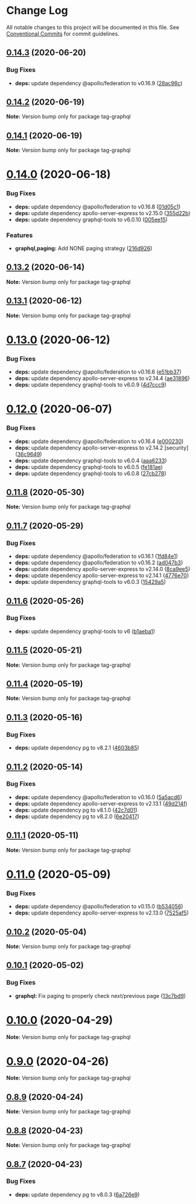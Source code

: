# Change Log

All notable changes to this project will be documented in this file.
See [Conventional Commits](https://conventionalcommits.org) for commit guidelines.

## [0.14.3](https://github.com/doug-martin/nestjs-query/compare/v0.14.2...v0.14.3) (2020-06-20)


### Bug Fixes

* **deps:** update dependency @apollo/federation to v0.16.9 ([28ac98c](https://github.com/doug-martin/nestjs-query/commit/28ac98c2b3efbda8267dd20354009e67439cbb04))





## [0.14.2](https://github.com/doug-martin/nestjs-query/compare/v0.14.1...v0.14.2) (2020-06-19)

**Note:** Version bump only for package tag-graphql





## [0.14.1](https://github.com/doug-martin/nestjs-query/compare/v0.14.0...v0.14.1) (2020-06-19)

**Note:** Version bump only for package tag-graphql





# [0.14.0](https://github.com/doug-martin/nestjs-query/compare/v0.13.2...v0.14.0) (2020-06-18)


### Bug Fixes

* **deps:** update dependency @apollo/federation to v0.16.8 ([01d05c1](https://github.com/doug-martin/nestjs-query/commit/01d05c1f9739485373153acf0ecee85346ca4738))
* **deps:** update dependency apollo-server-express to v2.15.0 ([355d22b](https://github.com/doug-martin/nestjs-query/commit/355d22b2995888de4383bf3867daa3f8e982971b))
* **deps:** update dependency graphql-tools to v6.0.10 ([005ee15](https://github.com/doug-martin/nestjs-query/commit/005ee15c79ed921520c07f21d54bb50859e2e7ef))


### Features

* **graphql,paging:** Add NONE paging strategy ([216d926](https://github.com/doug-martin/nestjs-query/commit/216d926a11bb7f4929fe9394c04af826cd3fa52f))





## [0.13.2](https://github.com/doug-martin/nestjs-query/compare/v0.13.1...v0.13.2) (2020-06-14)

**Note:** Version bump only for package tag-graphql





## [0.13.1](https://github.com/doug-martin/nestjs-query/compare/v0.13.0...v0.13.1) (2020-06-12)

**Note:** Version bump only for package tag-graphql





# [0.13.0](https://github.com/doug-martin/nestjs-query/compare/v0.12.0...v0.13.0) (2020-06-12)


### Bug Fixes

* **deps:** update dependency @apollo/federation to v0.16.6 ([e51bb37](https://github.com/doug-martin/nestjs-query/commit/e51bb376f5b704947130da88275cb6b9d6a4a1f0))
* **deps:** update dependency apollo-server-express to v2.14.4 ([ae31896](https://github.com/doug-martin/nestjs-query/commit/ae31896f3f62db23f8ae1f3a16a3af59956ed5df))
* **deps:** update dependency graphql-tools to v6.0.9 ([4d7ccc9](https://github.com/doug-martin/nestjs-query/commit/4d7ccc92bbef2df29a7a63fb9554bbbb79c918d4))





# [0.12.0](https://github.com/doug-martin/nestjs-query/compare/v0.11.8...v0.12.0) (2020-06-07)


### Bug Fixes

* **deps:** update dependency @apollo/federation to v0.16.4 ([e000230](https://github.com/doug-martin/nestjs-query/commit/e00023069c2d6006cc8f3cc4920efdd5ae0dc859))
* **deps:** update dependency apollo-server-express to v2.14.2 [security] ([36c9649](https://github.com/doug-martin/nestjs-query/commit/36c964914ef8d75968d3649de5e9fe9d2af22f4e))
* **deps:** update dependency graphql-tools to v6.0.4 ([aaa6233](https://github.com/doug-martin/nestjs-query/commit/aaa62331b0894bd9d0d3f7b35dbc9c0b3d5425c0))
* **deps:** update dependency graphql-tools to v6.0.5 ([fe181ae](https://github.com/doug-martin/nestjs-query/commit/fe181ae67a10599974a58246cbababbb07ff32e5))
* **deps:** update dependency graphql-tools to v6.0.8 ([27cb278](https://github.com/doug-martin/nestjs-query/commit/27cb2789834c37dc4974d335aa7a435ca6850de0))





## [0.11.8](https://github.com/doug-martin/nestjs-query/compare/v0.11.7...v0.11.8) (2020-05-30)

**Note:** Version bump only for package tag-graphql





## [0.11.7](https://github.com/doug-martin/nestjs-query/compare/v0.11.6...v0.11.7) (2020-05-29)


### Bug Fixes

* **deps:** update dependency @apollo/federation to v0.16.1 ([1fd84e1](https://github.com/doug-martin/nestjs-query/commit/1fd84e1fab37011be4a02f6181a1d965c523a8f1))
* **deps:** update dependency @apollo/federation to v0.16.2 ([ad047b3](https://github.com/doug-martin/nestjs-query/commit/ad047b35674219fd7907ddafdb66cf8ffbcb4640))
* **deps:** update dependency apollo-server-express to v2.14.0 ([8ca9ee5](https://github.com/doug-martin/nestjs-query/commit/8ca9ee5a5f4a62502a064ce1e3e27dceea0b58b0))
* **deps:** update dependency apollo-server-express to v2.14.1 ([4776e70](https://github.com/doug-martin/nestjs-query/commit/4776e7052e7c7a777f332b601c9922bf1487d5e6))
* **deps:** update dependency graphql-tools to v6.0.3 ([15429a5](https://github.com/doug-martin/nestjs-query/commit/15429a5230fe983b8e91d6559deab099070eec62))





## [0.11.6](https://github.com/doug-martin/nestjs-query/compare/v0.11.5...v0.11.6) (2020-05-26)


### Bug Fixes

* **deps:** update dependency graphql-tools to v6 ([b1aeba1](https://github.com/doug-martin/nestjs-query/commit/b1aeba1411e097f4484f7beca2b05eab99e9d586))





## [0.11.5](https://github.com/doug-martin/nestjs-query/compare/v0.11.4...v0.11.5) (2020-05-21)

**Note:** Version bump only for package tag-graphql





## [0.11.4](https://github.com/doug-martin/nestjs-query/compare/v0.11.3...v0.11.4) (2020-05-19)

**Note:** Version bump only for package tag-graphql





## [0.11.3](https://github.com/doug-martin/nestjs-query/compare/v0.11.2...v0.11.3) (2020-05-16)


### Bug Fixes

* **deps:** update dependency pg to v8.2.1 ([4603b85](https://github.com/doug-martin/nestjs-query/commit/4603b85280f98b34fd4e3e58ef6b32a43701110b))





## [0.11.2](https://github.com/doug-martin/nestjs-query/compare/v0.11.1...v0.11.2) (2020-05-14)


### Bug Fixes

* **deps:** update dependency @apollo/federation to v0.16.0 ([5a5acd6](https://github.com/doug-martin/nestjs-query/commit/5a5acd6edaeee96a0a1344ed52500522c10fd129))
* **deps:** update dependency apollo-server-express to v2.13.1 ([49d214f](https://github.com/doug-martin/nestjs-query/commit/49d214f47cc2e8ebda56bdf17c052b69ba626ccd))
* **deps:** update dependency pg to v8.1.0 ([42c7d01](https://github.com/doug-martin/nestjs-query/commit/42c7d01949d339f199b5fb35376a134393f6f4c4))
* **deps:** update dependency pg to v8.2.0 ([6e20417](https://github.com/doug-martin/nestjs-query/commit/6e2041797f69cd214b59c3ec5c3f4f9068ad9961))





## [0.11.1](https://github.com/doug-martin/nestjs-query/compare/v0.11.0...v0.11.1) (2020-05-11)

**Note:** Version bump only for package tag-graphql





# [0.11.0](https://github.com/doug-martin/nestjs-query/compare/v0.10.2...v0.11.0) (2020-05-09)


### Bug Fixes

* **deps:** update dependency @apollo/federation to v0.15.0 ([b534056](https://github.com/doug-martin/nestjs-query/commit/b5340567221624dc5bd096e2c1e7097ac3bcc522))
* **deps:** update dependency apollo-server-express to v2.13.0 ([7525af5](https://github.com/doug-martin/nestjs-query/commit/7525af5ad2cde82ebb684c75226b4818e7b068fc))





## [0.10.2](https://github.com/doug-martin/nestjs-query/compare/v0.10.1...v0.10.2) (2020-05-04)

**Note:** Version bump only for package tag-graphql





## [0.10.1](https://github.com/doug-martin/nestjs-query/compare/v0.10.0...v0.10.1) (2020-05-02)


### Bug Fixes

* **graphql:** Fix paging to properly check next/previous page ([13c7bd9](https://github.com/doug-martin/nestjs-query/commit/13c7bd90dae9e5d6ffd33a8813b2cdfcc75ae131))





# [0.10.0](https://github.com/doug-martin/nestjs-query/compare/v0.9.0...v0.10.0) (2020-04-29)

**Note:** Version bump only for package tag-graphql





# [0.9.0](https://github.com/doug-martin/nestjs-query/compare/v0.8.9...v0.9.0) (2020-04-26)

**Note:** Version bump only for package tag-graphql





## [0.8.9](https://github.com/doug-martin/nestjs-query/compare/v0.8.8...v0.8.9) (2020-04-24)

**Note:** Version bump only for package tag-graphql





## [0.8.8](https://github.com/doug-martin/nestjs-query/compare/v0.8.7...v0.8.8) (2020-04-23)

**Note:** Version bump only for package tag-graphql





## [0.8.7](https://github.com/doug-martin/nestjs-query/compare/v0.8.6...v0.8.7) (2020-04-23)


### Bug Fixes

* **deps:** update dependency pg to v8.0.3 ([6a726e9](https://github.com/doug-martin/nestjs-query/commit/6a726e9804835a0f512773f918efe4e0c08dded8))
